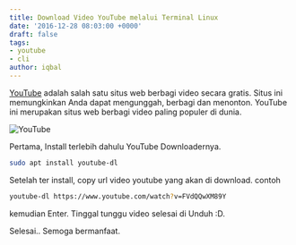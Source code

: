 ```yaml
---
title: Download Video YouTube melalui Terminal Linux
date: '2016-12-28 08:03:00 +0000'
draft: false
tags:
- youtube
- cli
author: iqbal
---
```


[YouTube](https://youtube.com) adalah salah satu situs web berbagi video secara gratis. Situs ini memungkinkan Anda dapat mengunggah, berbagi dan menonton. YouTube ini merupakan situs web berbagi video paling populer di dunia.

![YouTube](https://gh.iqbal.id/blog/img/youtube.png)

Pertama, Install terlebih dahulu YouTube Downloadernya.

```bash
sudo apt install youtube-dl
```
Setelah ter install, copy url video youtube yang akan di download. contoh

```bash
youtube-dl https://www.youtube.com/watch?v=FVdQQwXM89Y
```

kemudian Enter. Tinggal tunggu video selesai di Unduh :D.

Selesai..
Semoga bermanfaat.
